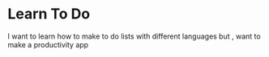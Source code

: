 # Learn To Do
I want to learn how to make to do lists with different languages but , want to make a productivity app 
